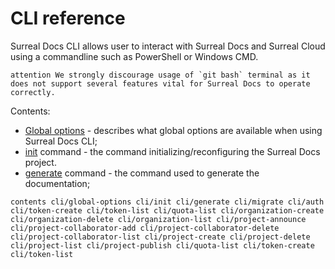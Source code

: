 # CLI reference

Surreal Docs CLI allows user to interact with Surreal Docs and Surreal Cloud using a commandline such as PowerShell or Windows CMD.

``attention
We strongly discourage usage of `git bash` terminal as it does not support several features vital for Surreal Docs to operate correctly.
``

Contents:
 - [Global options](docs/cli/global-options "Global options") - describes what global options are available when using Surreal Docs CLI;
 - [init](docs/cli/init "Init command") command - the command initializing/reconfiguring the Surreal Docs project.
 - [generate](docs/cli/generate "Generate command") command - the command used to generate the documentation;

``contents
cli/global-options
cli/init
cli/generate
cli/migrate
cli/auth
cli/token-create
cli/token-list
cli/quota-list
cli/organization-create
cli/organization-delete
cli/organization-list
cli/project-announce
cli/project-collaborator-add
cli/project-collaborator-delete
cli/project-collaborator-list
cli/project-create
cli/project-delete
cli/project-list
cli/project-publish
cli/quota-list
cli/token-create
cli/token-list
``
